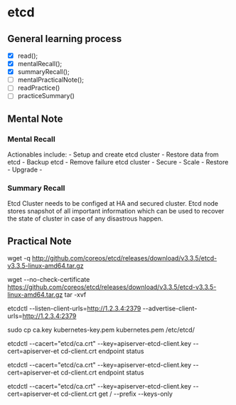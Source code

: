 # etcd 
 
 ## General learning process 
 - [x] read();
 - [x] mentalRecall();
 - [x] summaryRecall();
 - [ ] mentalPracticalNote();
 - [ ] readPractice() 
 - [ ] practiceSummary() 
 
 ## Mental Note 
  ### Mental Recall
  Actionables include:
    - Setup and create etcd cluster
    - Restore data from etcd
    - Backup etcd
    - Remove failure etcd cluster
    - Secure
    - Scale
    - Restore
    - Upgrade
    - 
  
  ### Summary Recall
  Etcd Cluster needs to be configed at HA and secured cluster.
  Etcd node stores snapshot of all important information which can be used to recover the state of cluster in case of any disastrous happen.


 ## Practical Note

wget -q http://github.com/coreos/etcd/releases/download/v3.3.5/etcd-v3.3.5-linux-amd64.tar.gz

wget --no-check-certificate https://github.com/coreos/etcd/releases/download/v3.3.5/etcd-v3.3.5-linux-amd64.tar.gz
tar -xvf

etcdctl --listen-client-urls=http://1.2.3.4:2379 --advertise-client-urls=http://1.2.3.4:2379

sudo cp ca.key kubernetes-key.pem kubernetes.pem /etc/etcd/

etcdctl --cacert="etcd/ca.crt" --key=apiserver-etcd-client.key --cert=apiserver-et
cd-client.crt endpoint status

etcdctl --cacert="etcd/ca.crt" --key=apiserver-etcd-client.key --cert=apiserver-et
cd-client.crt endpoint status

etcdctl --cacert="etcd/ca.crt" --key=apiserver-etcd-client.key --cert=apiserver-et
cd-client.crt get / --prefix --keys-only

